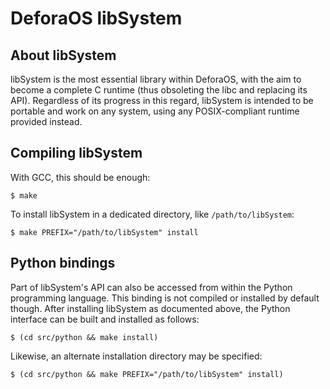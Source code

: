 DeforaOS libSystem
==================

About libSystem
---------------

libSystem is the most essential library within DeforaOS, with the aim to become
a complete C runtime (thus obsoleting the libc and replacing its API).
Regardless of its progress in this regard, libSystem is intended to be portable
and work on any system, using any POSIX-compliant runtime provided instead.


Compiling libSystem
-------------------

With GCC, this should be enough:

    $ make

To install libSystem in a dedicated directory, like `/path/to/libSystem`:

    $ make PREFIX="/path/to/libSystem" install


Python bindings
---------------

Part of libSystem's API can also be accessed from within the Python programming
language. This binding is not compiled or installed by default though. After
installing libSystem as documented above, the Python interface can be built and
installed as follows:

    $ (cd src/python && make install)

Likewise, an alternate installation directory may be specified:

    $ (cd src/python && make PREFIX="/path/to/libSystem" install)
